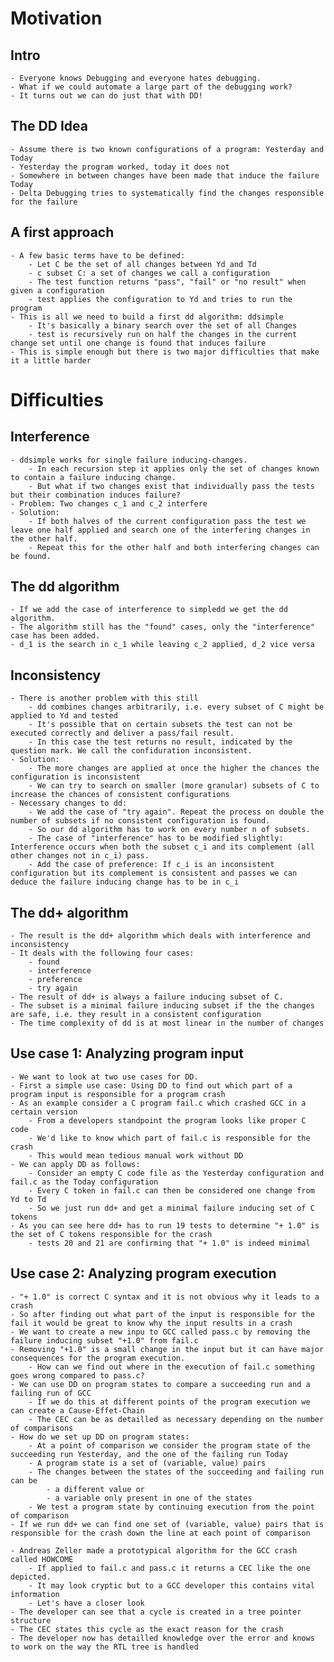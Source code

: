 # Motivation
## Intro
	- Everyone knows Debugging and everyone hates debugging.
	- What if we could automate a large part of the debugging work?
	- It turns out we can do just that with DD!
## The DD Idea
	- Assume there is two known configurations of a program: Yesterday and Today
	- Yesterday the program worked, today it does not
	- Somewhere in between changes have been made that induce the failure Today
	- Delta Debugging tries to systematically find the changes responsible for the failure
## A first approach
	- A few basic terms have to be defined:
		- Let C be the set of all changes between Yd and Td
		- c subset C: a set of changes we call a configuration
		- The test function returns "pass", "fail" or "no result" when given a configuration
		- test applies the configuration to Yd and tries to run the program 
	- This is all we need to build a first dd algorithm: ddsimple
		- It's basically a binary search over the set of all Changes
		- test is recursively run on half the changes in the current change set until one change is found that induces failure
	- This is simple enough but there is two major difficulties that make it a little harder

# Difficulties
## Interference
	- ddsimple works for single failure inducing-changes.
		- In each recursion step it applies only the set of changes known to contain a failure inducing change.
		- But what if two changes exist that individually pass the tests but their combination induces failure?
	- Problem: Two changes c_1 and c_2 interfere
	- Solution: 
		- If both halves of the current configuration pass the test we leave one half applied and search one of the interfering changes in the other half. 
		- Repeat this for the other half and both interfering changes can be found.
## The dd algorithm
	- If we add the case of interference to simpledd we get the dd algorithm.
	- The algorithm still has the "found" cases, only the "interference" case has been added.
	- d_1 is the search in c_1 while leaving c_2 applied, d_2 vice versa

## Inconsistency
	- There is another problem with this still
		- dd combines changes arbitrarily, i.e. every subset of C might be applied to Yd and tested
		- It's possible that on certain subsets the test can not be executed correctly and deliver a pass/fail result.
		- In this case the test returns no result, indicated by the question mark. We call the confiduration inconsistent.
	- Solution:
		- The more changes are applied at once the higher the chances the configuration is inconsistent
		- We can try to search on smaller (more granular) subsets of C to increase the chances of consistent configurations
	- Necessary changes to dd:
		- We add the case of "try again". Repeat the process on double the number of subsets if no consistent configuration is found.
		- So our dd algorithm has to work on every number n of subsets.
		- The case of "interference" has to be modified slightly: Interference occurs when both the subset c_i and its complement (all other changes not in c_i) pass.
		- Add the case of preference: If c_i is an inconsistent configuration but its complement is consistent and passes we can deduce the failure inducing change has to be in c_i

## The dd+ algorithm
	- The result is the dd+ algorithm which deals with interference and inconsistency
	- It deals with the following four cases:
		- found
		- interference
		- preference
		- try again
	- The result of dd+ is always a failure inducing subset of C. 
	- The subset is a minimal failure inducing subset if the the changes are safe, i.e. they result in a consistent configuration
	- The time complexity of dd is at most linear in the number of changes

## Use case 1: Analyzing program input
	- We want to look at two use cases for DD.
	- First a simple use case: Using DD to find out which part of a program input is responsible for a program crash
	- As an example consider a C program fail.c which crashed GCC in a certain version
		- From a developers standpoint the program looks like proper C code
		- We'd like to know which part of fail.c is responsible for the crash
		- This would mean tedious manual work without DD
	- We can apply DD as follows:
		- Consider an empty C code file as the Yesterday configuration and fail.c as the Today configuration
		- Every C token in fail.c can then be considered one change from Yd to Td
		- So we just run dd+ and get a minimal failure inducing set of C tokens
	- As you can see here dd+ has to run 19 tests to determine "+ 1.0" is the set of C tokens responsible for the crash
		- tests 20 and 21 are confirming that "+ 1.0" is indeed minimal

## Use case 2: Analyzing program execution
	- "+ 1.0" is correct C syntax and it is not obvious why it leads to a crash
	- So after finding out what part of the input is responsible for the fail it would be great to know why the input results in a crash
	- We want to create a new inpu to GCC called pass.c by removing the failure inducing subset "+1.0" from fail.c
	- Removing "+1.0" is a small change in the input but it can have major consequences for the program execution.
		- How can we find out where in the execution of fail.c something goes wrong compared to pass.c?
	- We can use DD on program states to compare a succeeding run and a failing run of GCC
		- If we do this at different points of the program execution we can create a Cause-Effet-Chain
		- The CEC can be as detailled as necessary depending on the number of comparisons
	- How do we set up DD on program states:
		- At a point of comparison we consider the program state of the succeeding run Yesterday, and the one of the failing run Today
		- A program state is a set of (variable, value) pairs
		- The changes between the states of the succeeding and failing run can be
			- a different value or
			- a variable only present in one of the states
		- We test a program state by continuing execution from the point of comparison
	- If we run dd+ we can find one set of (variable, value) pairs that is responsible for the crash down the line at each point of comparison 

	- Andreas Zeller made a prototypical algorithm for the GCC crash called HOWCOME
		- If applied to fail.c and pass.c it returns a CEC like the one depicted.
		- It may look cryptic but to a GCC developer this contains vital information
		- Let's have a closer look
	- The developer can see that a cycle is created in a tree pointer structure
	- The CEC states this cycle as the exact reason for the crash
	- The developer now has detailled knowledge over the error and knows to work on the way the RTL tree is handled